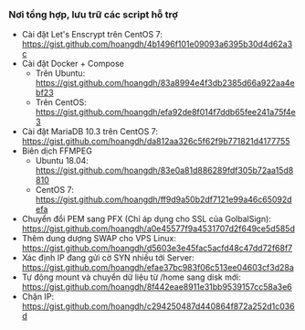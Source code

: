 ### Nơi tổng hợp, lưu trữ các script hỗ trợ

- Cài đặt Let's Enscrypt trên CentOS 7: https://gist.github.com/hoangdh/4b1496f101e09093a6395b30d4d62a3c
- Cài đặt Docker + Compose
  - Trên Ubuntu: https://gist.github.com/hoangdh/83a8994e4f3db2385d66a922aa4ebf23
  - Trên CentOS: https://gist.github.com/hoangdh/efa92de8f014f7ddb65fee241a75f4e3
- Cài đặt MariaDB 10.3 trên CentOS 7: https://gist.github.com/hoangdh/da812aa326c5f62f9b771821d4177755
- Biên dịch FFMPEG 
  - Ubuntu 18.04: https://gist.github.com/hoangdh/83e0a81d886289fdf305b72aa15d8810
  - CentOS 7: https://gist.github.com/hoangdh/ff9d9a50b2df7121e99a46c65092defa
- Chuyển đổi PEM sang PFX (Chỉ áp dụng cho SSL của GolbalSign): https://gist.github.com/hoangdh/a0e45577f9a4531707d2f649ce5d585d
- Thêm dung dượng SWAP cho VPS Linux: https://gist.github.com/hoangdh/d5603e3e45fac5acfd48c47dd72f68f7
- Xác định IP đang gửi cờ SYN nhiều tới Server: https://gist.github.com/hoangdh/efae37bc983f06c513ee04603cf3d28a
- Tự động mount và chuyển dữ liệu từ /home sang disk mới: https://gist.github.com/hoangdh/8f442eae8911e31bb9539157cc58a3e6
- Chặn IP: https://gist.github.com/hoangdh/c294250487d440864f872a252d1c036d
